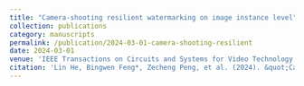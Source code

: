 ```yaml
---
title: "Camera-shooting resilient watermarking on image instance level"
collection: publications
category: manuscripts
permalink: /publication/2024-03-01-camera-shooting-resilient
date: 2024-03-01
venue: 'IEEE Transactions on Circuits and Systems for Video Technology'
citation: 'Lin He, Bingwen Feng*, Zecheng Peng, et al. (2024). &quot;Camera-shooting resilient watermarking on image instance level.&quot; <i>IEEE Transactions on Circuits and Systems for Video Technology</i>.'
---
```

